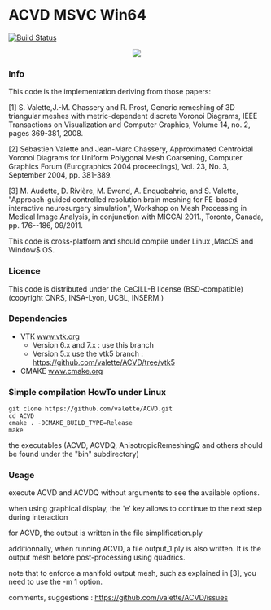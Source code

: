ACVD MSVC Win64
====
[![Build Status](https://travis-ci.org/valette/ACVD.png)](https://travis-ci.org/valette/ACVD)


<p align="center">
  <img src="https://www.creatis.insa-lyon.fr/~valette/public/project/acvd/featured.jpg">
</p>

### Info ###
This code is the implementation deriving from those papers:

[1] S. Valette,J.-M. Chassery and R. Prost, Generic remeshing of 3D triangular meshes with metric-dependent discrete Voronoi Diagrams, IEEE Transactions on Visualization and Computer Graphics, Volume 14, no. 2, pages 369-381, 2008.

[2] Sebastien Valette and Jean-Marc Chassery, Approximated Centroidal Voronoi Diagrams for Uniform Polygonal Mesh Coarsening, Computer Graphics Forum (Eurographics 2004 proceedings), Vol. 23, No. 3, September 2004, pp. 381-389. 

[3] M. Audette, D. Rivière, M. Ewend, A. Enquobahrie, and S. Valette, "Approach-guided controlled resolution brain meshing for FE-based interactive neurosurgery simulation", Workshop on Mesh Processing in Medical Image Analysis, in conjunction with MICCAI 2011., Toronto, Canada, pp. 176--186, 09/2011.


This code is cross-platform and should compile under Linux ,MacOS and Window$ OS.
### Licence ###
This code is distributed under the CeCILL-B license (BSD-compatible)
(copyright CNRS, INSA-Lyon, UCBL, INSERM.)


###  Dependencies ###
* VTK www.vtk.org
  * Version 6.x and 7.x : use this branch
  * Version 5.x use the vtk5 branch : https://github.com/valette/ACVD/tree/vtk5
* CMAKE www.cmake.org

###  Simple compilation HowTo under Linux ###
	git clone https://github.com/valette/ACVD.git
	cd ACVD
	cmake . -DCMAKE_BUILD_TYPE=Release
	make

the executables (ACVD, ACVDQ, AnisotropicRemeshingQ and others should be found under the "bin" subdirectory)

### Usage ###
execute ACVD and ACVDQ without arguments to see the available options.

when using graphical display, the 'e' key allows to continue to the next step during interaction

for ACVD, the output is written in the file simplification.ply

additionnally, when running ACVD, a file output_1.ply is also written. It is the output mesh before post-processing using quadrics.

note that to enforce a manifold output mesh, such as explained in [3], you need to use the -m 1 option.

comments, suggestions : https://github.com/valette/ACVD/issues
